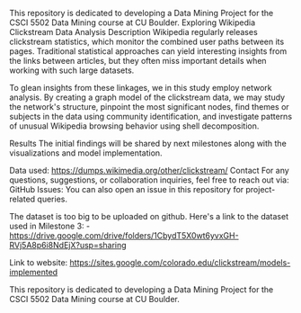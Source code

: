 This repository is dedicated to developing a Data Mining Project for the CSCI 5502 Data Mining course at CU Boulder.
Exploring Wikipedia Clickstream Data Analysis
Description
Wikipedia regularly releases clickstream statistics, which monitor the combined user paths between its pages. Traditional statistical approaches can yield interesting insights from the links between articles, but they often miss important details when working with such large datasets.

To glean insights from these linkages, we in this study employ network analysis. By creating a graph model of the clickstream data, we may study the network's structure, pinpoint the most significant nodes, find themes or subjects in the data using community identification, and investigate patterns of unusual Wikipedia browsing behavior using shell decomposition.

Results
The initial findings will be shared by next milestones along with the visualizations and model implementation.

Data used: https://dumps.wikimedia.org/other/clickstream/
Contact
For any questions, suggestions, or collaboration inquiries, feel free to reach out via:
GitHub Issues: You can also open an issue in this repository for project-related queries.

The dataset is too big to be uploaded on github. Here's a link to the dataset used in Milestone 3: - https://drive.google.com/drive/folders/1CbydT5X0wt6yvxGH-RVj5A8p6i8NdEjX?usp=sharing

Link to website: https://sites.google.com/colorado.edu/clickstream/models-implemented

This repository is dedicated to developing a Data Mining Project for the CSCI 5502 Data Mining course at CU Boulder.
